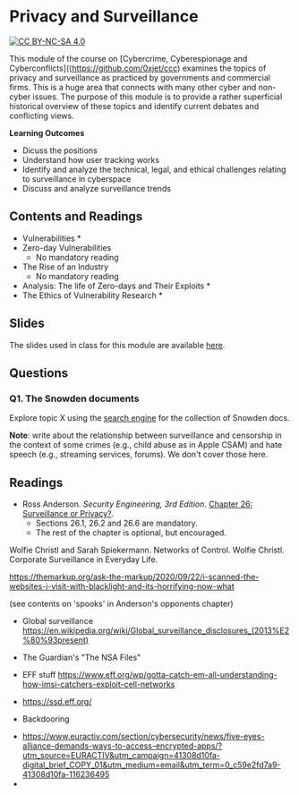 # Privacy and Surveillance


[![CC BY-NC-SA 4.0][cc-by-nc-sa-shield]][cc-by-nc-sa]

[cc-by-nc-sa]: http://creativecommons.org/licenses/by-nc-sa/4.0/
[cc-by-nc-sa-shield]: https://img.shields.io/badge/License-CC%20BY--NC--SA%204.0-lightgrey.svg


This module of the course on [Cybercrime, Cyberespionage and Cyberconflicts]((https://github.com/0xjet/ccc) examines the topics of privacy and surveillance as practiced by governments and commercial firms. This is a huge area that connects with many other cyber and non-cyber issues. The purpose of this module is to provide a rather superficial historical overview of these topics and identify current debates and conflicting views.

**Learning Outcomes**
* Dicuss the positions 
* Understand how user tracking works
* Identify and analyze the technical, legal, and ethical challenges relating to surveillance in cyberspace
* Discuss and analyze surveillance trends


## Contents and Readings

* Vulnerabilities
    * 
* Zero-day Vulnerabilities
    * No mandatory reading
* The Rise of an Industry
    * No mandatory reading
* Analysis: The life of Zero-days and Their Exploits
    * 
* The Ethics of Vulnerability Research
    * 

## Slides

The slides used in class for this module are available [here](https://docs.google.com/presentation/d/10g3HtQ1Si9Qb7orqk2mH0rxStX1GsAZCqyAfkqGEZXg).


## Questions

### Q1. The Snowden documents 
Explore topic X using the [search engine](https://search.edwardsnowden.com) for the collection of Snowden docs.


**Note**: write about the relationship between surveillance and censorship in the context of some crimes (e.g., child abuse as in Apple CSAM) and hate speech (e.g., streaming services, forums). We don't cover those here.


## Readings

* Ross Anderson. _Security Engineering, 3rd Edition_. [Chapter 26: Surveillance or Privacy?](https://www.cl.cam.ac.uk/~rja14/book.html).
    * Sections 26.1, 26.2 and 26.6 are mandatory.
    * The rest of the chapter is optional, but encouraged.

Wolfie Christl and Sarah Spiekermann. Networks of Control.
Wolfie Christl. Corporate Surveillance in Everyday Life.

https://themarkup.org/ask-the-markup/2020/09/22/i-scanned-the-websites-i-visit-with-blacklight-and-its-horrifying-now-what

(see contents on 'spooks' in Anderson's opponents chapter)

+ Global surveillance
https://en.wikipedia.org/wiki/Global_surveillance_disclosures_(2013%E2%80%93present)

+ The Guardian's "The NSA Files"

+ EFF stuff
https://www.eff.org/wp/gotta-catch-em-all-understanding-how-imsi-catchers-exploit-cell-networks
- https://ssd.eff.org/

+ Backdooring
- https://www.euractiv.com/section/cybersecurity/news/five-eyes-alliance-demands-ways-to-access-encrypted-apps/?utm_source=EURACTIV&utm_campaign=41308d10fa-digital_brief_COPY_01&utm_medium=email&utm_term=0_c59e2fd7a9-41308d10fa-116236495
- 

